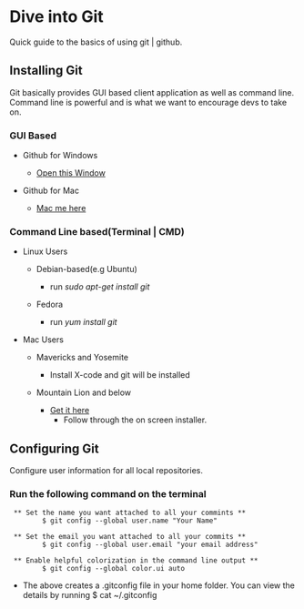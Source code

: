 # Dive into Git
Quick guide to the basics of using git | github. 

## Installing Git
Git basically provides GUI based client application as well as command line. 
Command line is powerful and is what we want to encourage devs to take on.

### GUI Based
* Github for Windows
	* [Open this Window](https://windows.github.com)

* Github for Mac
	* [Mac me here](https://mac.github.com)

### Command Line based(Terminal | CMD)

* Linux Users
	* Debian-based(e.g Ubuntu)
		* run *sudo apt-get install git*

	* Fedora
		* run *yum install git*

* Mac Users
	* Mavericks and Yosemite
		* Install X-code and git will be installed

	* Mountain Lion and below
		* [Get it here](http://git-scm.com/download/mac)
			* Follow through the on screen installer. 

## Configuring Git
Configure user information for all local repositories.
### Run the following command on the terminal
	 ** Set the name you want attached to all your commints **
			$ git config --global user.name "Your Name"

	 ** Set the email you want attached to all your commits **
			$ git config --global user.email "your email address"

	 ** Enable helpful colorization in the command line output **
			$ git config --global color.ui auto

* The above creates a .gitconfig file in your home folder. You can view the details by running
			$ cat ~/.gitconfig




